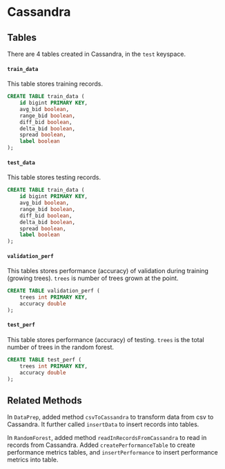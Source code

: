 # Cassandra

## Tables
There are 4 tables created in Cassandra, in the `test` keyspace.

#### `train_data`
This table stores training records.
```sql
CREATE TABLE train_data (
    id bigint PRIMARY KEY,
    avg_bid boolean,
    range_bid boolean,
    diff_bid boolean,
    delta_bid boolean,
    spread boolean,
    label boolean
);
```

#### `test_data`
This table stores testing records.
```sql
CREATE TABLE train_data (
    id bigint PRIMARY KEY,
    avg_bid boolean,
    range_bid boolean,
    diff_bid boolean,
    delta_bid boolean,
    spread boolean,
    label boolean
);
```

#### `validation_perf`
This tables stores performance (accuracy) of validation during training (growing trees). `trees` is number of trees grown at the point.
```sql
CREATE TABLE validation_perf (
    trees int PRIMARY KEY,
    accuracy double
);
```

#### `test_perf`
This table stores performance (accuracy) of testing. `trees` is the total number of trees in the random forest.
```sql
CREATE TABLE test_perf (
    trees int PRIMARY KEY,
    accuracy double
);
```

## Related Methods
In `DataPrep`, added method `csvToCassandra` to transform data from csv to Cassandra. It further called `insertData` to insert records into tables.

In `RandomForest`, added method `readInRecordsFromCassandra` to read in records from Cassandra. Added `createPerformanceTable` to create performance metrics tables, and `insertPerformance` to insert performance metrics into table. 
